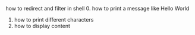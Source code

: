 how to redirect and filter in shell
0. how to print a message like Hello World
1. how to print different characters
2. how to display content

